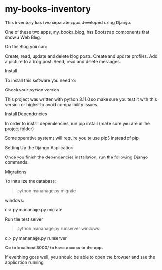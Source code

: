 # my-books-inventory

This inventory has two separate apps developed using Django.

One of these two apps, my_books_blog, has Bootstrap components that show a Web Blog.

On the Blog you can:

Create, read, update and delete blog posts.
Create and update profiles.
Add a picture to a blog post.
Send, read and delete messages.

Install

To install this software you need to:

Check your python version

This project was written with python 3.11.0 so make sure you test it with this version or higher to avoid compatibility issues.

Install Dependencies

In order to install dependencies, run pip install (make sure you are in the project folder)

Some operative systems will require you to use pip3 instead of pip 

Setting Up the Django Application

Once you finish the dependencies installation, run the following Django commands:

Migrations

To initialize the database:

> python mananage.py migrate

windows:

c:\> py mananage.py migrate

Run the test server

> python mananage.py runserver
windows:

c:\> py mananage.py runserver

Go to localhost:8000/ to have access to the app.

If everthing goes well, you should be able to open the browser and see the application running

